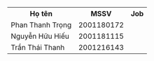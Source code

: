 <table>
  <tr>
    <th>Họ tên</th>
    <th>MSSV</th>
    <th>Job</th>
  </tr>
  <tr>
    <td>Phan Thanh Trọng</td>
    <td>2001180172</td>
    <td></td>
  </tr>
  <tr>
    <td>Nguyễn Hữu Hiếu</td>
    <td>2001181115</td>
    <td></td>
  </tr>
<tr>
    <td>Trần Thái Thanh</td>
    <td>2001216143</td>
    <td></td>
  </tr>
</table>
